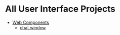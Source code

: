 # All User Interface Projects

* [Web Components](webcomponents\README.md)
  * [chat window](webcomponents\chat-window\cw.md)
